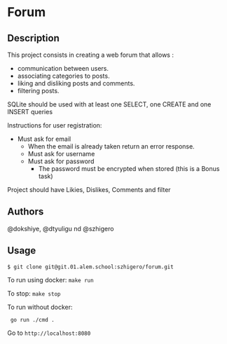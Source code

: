 # Forum

## Description
   
  This project consists in creating a web forum that allows :

  * communication between users.
  * associating categories to posts.
  * liking and disliking posts and comments.
  * filtering posts.

  SQLite should be used with at least one SELECT, one CREATE and one INSERT queries

  Instructions for user registration:

  * Must ask for email
      * When the email is already taken return an error response.
    * Must ask for username
    * Must ask for password
        * The password must be encrypted when stored (this is a Bonus task)

Project should have Likies, Dislikes, Comments and filter


## Authors
@dokshiye, @dtyuligu nd @szhigero

## Usage
```
$ git clone git@git.01.alem.school:szhigero/forum.git
```
To run using docker:
```make run```

To stop:
```make stop```

To run without docker:

``` go run ./cmd .```

Go to ```http://localhost:8080```